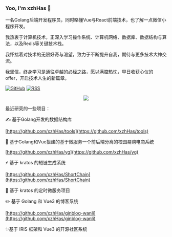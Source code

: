 ### Yoo, I'm xzhHas 👋

一名Golang后端开发程序员，同时略懂Vue与React前端技术，也了解一点微信小程序开发。

我热衷于计算机技术，正深入学习操作系统、计算机网络、数据库、数据结构与算法，以及Redis等关键技术栈。

我怀揣着对技术的无限好奇与渴望，致力于不断提升自我，期待与更多技术大神交流。

我坚信，终身学习是通往卓越的必经之路，愿以满腔热忱，早日收获心仪的offer，开启技术人生的新篇章。

[![GitHub](https://img.shields.io/badge/dynamic/json?logo=github&label=GitHub&labelColor=495867&color=495867&query=%24.data.totalSubs&url=https%3A%2F%2Fapi.spencerwoo.com%2Fsubstats%2F%3Fsource%3Dgithub%26queryKey%3DxzhHas&style=flat-square)](https://github.com/xzhHas)
[![RSS](https://img.shields.io/badge/dynamic/json?logo=rss&logoColor=white&label=RSS&labelColor=95B8D1&color=95B8D1&query=%24.data.totalSubs&url=https%3A%2F%2Fapi.spencerwoo.com%2Fsubstats%2F%3Fsource%3Dfeedly%257Cinoreader%257CfeedsPub%26queryKey%3Dhttps%3A%2F%2Fhaysc.tech%2Ffeed.xml&style=flat-square)](https://blog.csdn.net/m0_73337964?spm=1000.2115.3001.5343)  

<div align="center"> <img src="https://github-readme-stats.vercel.app/api?username=xzhHas&show_icons=true&theme=tokyonight" /> </div>

最近研究的一些项目：

✍️ 基于Golang开发的数据结构库

[https://github.com/xzhHas/tools](https://github.com/xzhHas/tools)

🍻 基于Golang和Vue搭建的基于微服务一个前后端分离的校园易购电商系统

[https://github.com/xzhHas/yg](https://github.com/xzhHas/yg)

⚡ 基于 kratos 的短链生成系统

[https://github.com/xzhHas/ShortChain](https://github.com/xzhHas/ShortChain)

🌱 基于 kratos 的定时微服务项目

[]()

✏️ 基于 Golang 和 Vue3 的博客系统

[https://github.com/xzhHas/ginblog-wanli](https://github.com/xzhHas/ginblog-wanli)

✨基于 IRIS 框架和 Vue3 的开源社区系统

[]()

